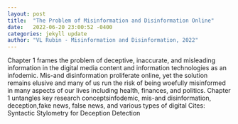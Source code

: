 ```yaml
---
layout: post
title:  "The Problem of Misinformation and Disinformation Online"
date:   2022-06-20 23:00:52 -0400
categories: jekyll update
author: "VL Rubin - Misinformation and Disinformation, 2022"
---
```

Chapter 1 frames the problem of deceptive, inaccurate, and misleading information in the digital media content and information technologies as an infodemic. Mis-and disinformation proliferate online, yet the solution remains elusive and many of us run the risk of being woefully misinformed in many aspects of our lives including health, finances, and politics. Chapter 1 untangles key research conceptsinfodemic, mis-and disinformation, deception,fake news, false news, and various types of digital  Cites: Syntactic Stylometry for Deception Detection